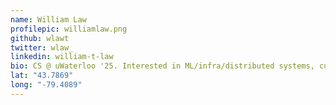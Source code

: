 ```yaml
---
name: William Law
profilepic: williamlaw.png
github: wlawt
twitter: wlaw_
linkedin: william-t-law
bio: CS @ uWaterloo '25. Interested in ML/infra/distributed systems, currently contributing to Babel :)
lat: "43.7869"
long: "-79.4089"
---
```

